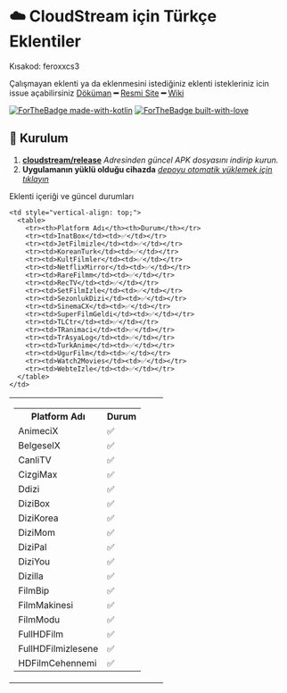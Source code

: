 # ☁️ CloudStream için Türkçe Eklentiler


Kısakod: feroxxcs3

Çalışmayan eklenti ya da eklenmesini istediğiniz eklenti istekleriniz icin issue açabilirsiniz
[Döküman](https://recloudstream.github.io/csdocs/) **━** [Resmi Site](https://dweb.link/ipns/cloudstream.on.fleek.co/) **━** [Wiki](https://cloudstream.miraheze.org/wiki/Main_Page)

[![ForTheBadge made-with-kotlin](https://ForTheBadge.com/images/badges/made-with-kotlin.svg)](https://kotlinlang.org/)
[![ForTheBadge built-with-love](https://ForTheBadge.com/images/badges/built-with-love.svg)](https://GitHub.com/feroxx/)

## 💾 Kurulum

1. **[cloudstream/release](https://github.com/recloudstream/cloudstream/releases)** _Adresinden güncel APK dosyasını indirip kurun._
2. **Uygulamanın yüklü olduğu cihazda** _[depoyu otomatik yüklemek için tıklayın](https://keyiflerolsun.me/http-protocol-redirector?r=cloudstreamrepo://raw.githubusercontent.com/feroxx/Kekik-cloudstream/refs/heads/builds/repo.json)_

Eklenti içeriği ve güncel durumları

<table>
  <tr>
    <td style="vertical-align: top; padding-right: 40px;">
      <table>
        <tr><th>Platform Adı</th><th>Durum</th></tr>
        <tr><td>AnimeciX</td><td>✅</td></tr>
        <tr><td>BelgeselX</td><td>✅</td></tr>
        <tr><td>CanliTV</td><td>✅</td></tr>
        <tr><td>CizgiMax</td><td>✅</td></tr>
        <tr><td>Ddizi</td><td>✅</td></tr>
        <tr><td>DiziBox</td><td>✅</td></tr>
        <tr><td>DiziKorea</td><td>✅</td></tr>
        <tr><td>DiziMom</td><td>✅</td></tr>
        <tr><td>DiziPal</td><td>✅</td></tr>
        <tr><td>DiziYou</td><td>✅</td></tr>
        <tr><td>Dizilla</td><td>✅</td></tr>
        <tr><td>FilmBip</td><td>✅</td></tr>
        <tr><td>FilmMakinesi</td><td>✅</td></tr>
        <tr><td>FilmModu</td><td>✅</td></tr>
        <tr><td>FullHDFilm</td><td>✅</td></tr>
        <tr><td>FullHDFilmizlesene</td><td>✅</td></tr>
        <tr><td>HDFilmCehennemi</td><td>✅</td></tr>
      </table>
    </td>

    <td style="vertical-align: top;">
      <table>
        <tr><th>Platform Adı</th><th>Durum</th></tr>
        <tr><td>InatBox</td><td>✅</td></tr>
        <tr><td>JetFilmizle</td><td>✅</td></tr>
        <tr><td>KoreanTurk</td><td>✅</td></tr>
        <tr><td>KultFilmler</td><td>✅</td></tr>
        <tr><td>NetflixMirror</td><td>✅</td></tr>
        <tr><td>RareFilmm</td><td>✅</td></tr>
        <tr><td>RecTV</td><td>✅</td></tr>
        <tr><td>SetFilmIzle</td><td>✅</td></tr>
        <tr><td>SezonlukDizi</td><td>✅</td></tr>
        <tr><td>SinemaCX</td><td>✅</td></tr>
        <tr><td>SuperFilmGeldi</td><td>✅</td></tr>
        <tr><td>TLCtr</td><td>✅</td></tr>
        <tr><td>TRanimaci</td><td>✅</td></tr>
        <tr><td>TrAsyaLog</td><td>✅</td></tr>
        <tr><td>TurkAnime</td><td>✅</td></tr>
        <tr><td>UgurFilm</td><td>✅</td></tr>
        <tr><td>Watch2Movies</td><td>✅</td></tr>
        <tr><td>WebteIzle</td><td>✅</td></tr>
      </table>
    </td>
  </tr>
</table>
